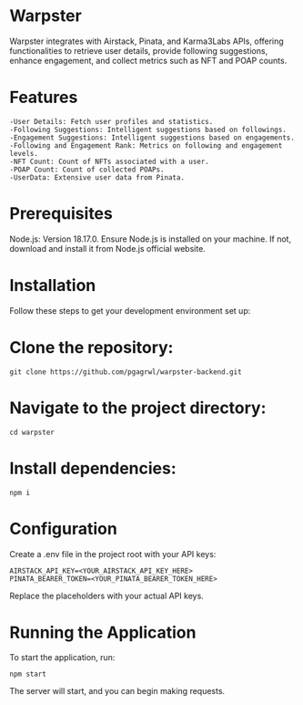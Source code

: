 # Warpster

Warpster integrates with Airstack, Pinata, and Karma3Labs APIs, offering functionalities to retrieve user details, provide following suggestions, enhance engagement, and collect metrics such as NFT and POAP counts.

# Features

```
-User Details: Fetch user profiles and statistics.
-Following Suggestions: Intelligent suggestions based on followings.
-Engagement Suggestions: Intelligent suggestions based on engagements.
-Following and Engagement Rank: Metrics on following and engagement levels.
-NFT Count: Count of NFTs associated with a user.
-POAP Count: Count of collected POAPs.
-UserData: Extensive user data from Pinata.
```

# Prerequisites

Node.js: Version 18.17.0. Ensure Node.js is installed on your machine. If not, download and install it from Node.js official website.

# Installation

Follow these steps to get your development environment set up:

# Clone the repository:

```
git clone https://github.com/pgagrwl/warpster-backend.git
```

# Navigate to the project directory:

```
cd warpster
```

# Install dependencies:

```
npm i
```

# Configuration

Create a .env file in the project root with your API keys:

```
AIRSTACK_API_KEY=<YOUR_AIRSTACK_API_KEY_HERE>
PINATA_BEARER_TOKEN=<YOUR_PINATA_BEARER_TOKEN_HERE>
```

Replace the placeholders with your actual API keys.

# Running the Application

To start the application, run:

```
npm start
```

The server will start, and you can begin making requests.
